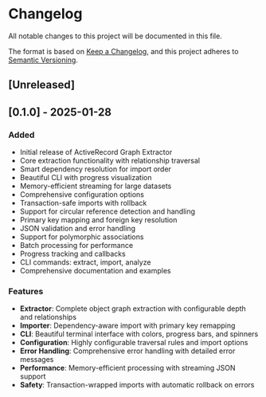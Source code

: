 # Changelog

All notable changes to this project will be documented in this file.

The format is based on [Keep a Changelog](https://keepachangelog.com/en/1.0.0/),
and this project adheres to [Semantic Versioning](https://semver.org/spec/v2.0.0.html).

## [Unreleased]

## [0.1.0] - 2025-01-28

### Added
- Initial release of ActiveRecord Graph Extractor
- Core extraction functionality with relationship traversal
- Smart dependency resolution for import order
- Beautiful CLI with progress visualization
- Memory-efficient streaming for large datasets
- Comprehensive configuration options
- Transaction-safe imports with rollback
- Support for circular reference detection and handling
- Primary key mapping and foreign key resolution
- JSON validation and error handling
- Support for polymorphic associations
- Batch processing for performance
- Progress tracking and callbacks
- CLI commands: extract, import, analyze
- Comprehensive documentation and examples

### Features
- **Extractor**: Complete object graph extraction with configurable depth and relationships
- **Importer**: Dependency-aware import with primary key remapping
- **CLI**: Beautiful terminal interface with colors, progress bars, and spinners
- **Configuration**: Highly configurable traversal rules and import options
- **Error Handling**: Comprehensive error handling with detailed error messages
- **Performance**: Memory-efficient processing with streaming JSON support
- **Safety**: Transaction-wrapped imports with automatic rollback on errors 